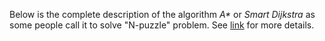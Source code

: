 Below is the complete description of the algorithm _A*_ or _Smart Dijkstra_ as some people call it to solve 
"N-puzzle" problem. See [link](https://en.wikipedia.org/wiki/15_puzzle) for more details.
